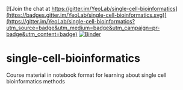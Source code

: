 [![Join the chat at https://gitter.im/YeoLab/single-cell-bioinformatics](https://badges.gitter.im/YeoLab/single-cell-bioinformatics.svg)](https://gitter.im/YeoLab/single-cell-bioinformatics?utm_source=badge&utm_medium=badge&utm_campaign=pr-badge&utm_content=badge)
[![Binder](http://mybinder.org/badge.svg)](http://mybinder.org/repo/YeoLab/single-cell-bioinformatics)

# single-cell-bioinformatics

Course material in notebook format for learning about single cell bioinformatics methods


